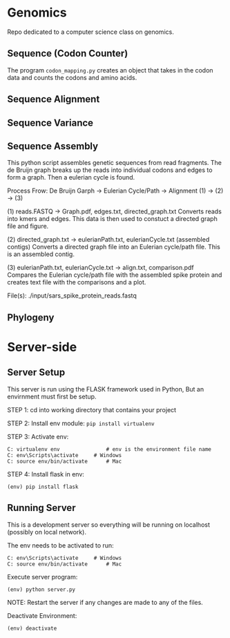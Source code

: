 # Genomics
Repo dedicated to a computer science class on genomics.

## Sequence (Codon Counter)

The program `codon_mapping.py` creates an object that takes in the codon data and counts the codons and amino acids.

## Sequence Alignment

## Sequence Variance

## Sequence Assembly

This python script assembles genetic sequences from read fragments. The de Bruijn graph breaks up the reads into
individual codons and edges to form a graph. Then a eulerian cycle is found.

Process Frow:
De Bruijn Garph -> Eulerian Cycle/Path -> Alignment
     (1)        ->         (2)         ->    (3)

(1) reads.FASTQ -> Graph.pdf, edges.txt, directed_graph.txt
        Converts reads into kmers and edges. This data is then used to constuct a directed graph file and figure.

(2) directed_graph.txt -> eulerianPath.txt, eulerianCycle.txt (assembled contigs)
        Converts a directed graph file into an Eulerian cycle/path file. This is an assembled contig.

(3) eulerianPath.txt, eulerianCycle.txt -> align.txt, comparison.pdf
        Compares the Eulerian cycle/path file with the assembled spike protein and creates text file with the comparisons and a plot.

File(s):
./input/sars_spike_protein_reads.fastq

## Phylogeny

# Server-side
## Server Setup

This server is run using the FLASK framework used in Python, But an envirnment must first be setup.

STEP 1: cd into working directory that contains your project  

STEP 2: Install env module: `pip install virtualenv`  

STEP 3: Activate env:  
```
C: virtualenv env               # env is the environment file name
C: env\Scripts\activate     # Windows
C: source env/bin/activate      # Mac
```  

STEP 4: Install flask in env:  
```
(env) pip install flask
```  

## Running Server

This is a development server so everything will be running on localhost (possibly on local network).

The env needs to be activated to run:  
```
C: env\Scripts\activate     # Windows
C: source env/bin/activate      # Mac
```

Execute server program:  
```
(env) python server.py
```

NOTE: Restart the server if any changes are made to any of the files.

Deactivate Environment:  
```
(env) deactivate
```